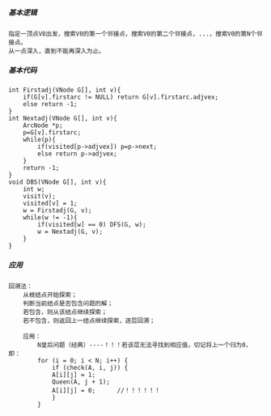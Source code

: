 ##### 基本逻辑
	指定一顶点V0出发，搜索V0的第一个邻接点，搜索V0的第二个邻接点，...，搜索V0的第N个邻接点。
	从一点深入，直到不能再深入为止。

##### 基本代码
	int Firstadj(VNode G[], int v){
		if(G[v].firstarc != NULL) return G[v].firstarc.adjvex;
		else return -1;
	}
	int Nextadj(VNode G[], int v){
		ArcNode *p;
		p=G[v].firstarc;
		while(p){
			if(visited[p->adjvex]) p=p->next;
			else return p->adjvex;
		}
		return -1;
	}
	void DBS(VNode G[], int v){
		int w;
		visit(v);
		visited[v] = 1;
		w = Firstadj(G, v);
		while(w != -1){
			if(visited[w] == 0) DFS(G, w);
			w = Nextadj(G, v);
		}
	}
	
##### 应用
	回溯法：
		从根结点开始探索；
		判断当前结点是否包含问题的解；
		若包含，则从该结点继续探索；
		若不包含，则返回上一结点继续探索，逐层回溯；
		
		应用：
			N皇后问题（经典）----！！！若该层无法寻找到相应值，切记将上一个归为0，即：
			for (i = 0; i < N; i++) {
				if (check(A, i, j)) {
				A[i][j] = 1;
				Queen(A, j + 1);
				A[i][j] = 0;      //！！！！！！
				}
			}


